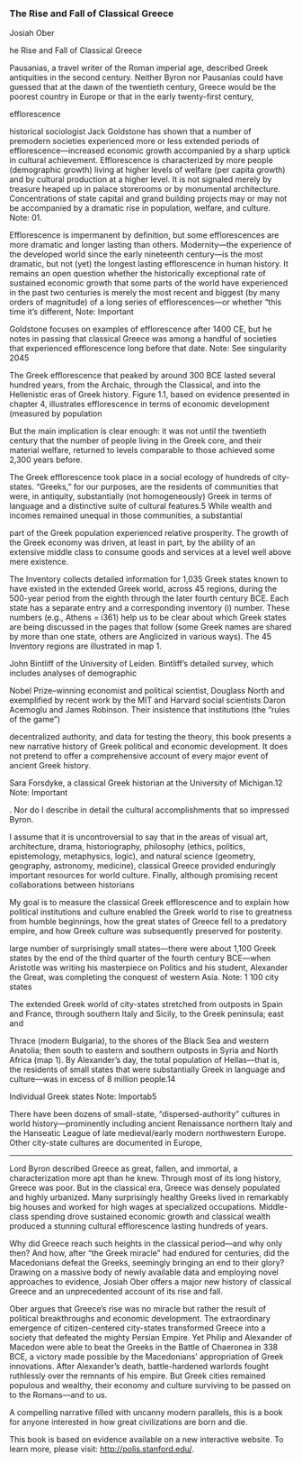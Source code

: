### The Rise and Fall of Classical Greece
Josiah Ober

he Rise and Fall of Classical Greece

Pausanias, a travel writer of the Roman imperial age, described Greek antiquities in the second century. Neither Byron nor Pausanias could have guessed that at the dawn of the twentieth century, Greece would be the poorest country in Europe or that in the early twenty-first century,

efflorescence

historical sociologist Jack Goldstone has shown that a number of premodern societies experienced more or less extended periods of efflorescence—increased economic growth accompanied by a sharp uptick in cultural achievement. Efflorescence is characterized by more people (demographic growth) living at higher levels of welfare (per capita growth) and by cultural production at a higher level. It is not signaled merely by treasure heaped up in palace storerooms or by monumental architecture. Concentrations of state capital and grand building projects may or may not be accompanied by a dramatic rise in population, welfare, and culture.
Note: 01.

Efflorescence is impermanent by definition, but some efflorescences are more dramatic and longer lasting than others. Modernity—the experience of the developed world since the early nineteenth century—is the most dramatic, but not (yet) the longest lasting efflorescence in human history. It remains an open question whether the historically exceptional rate of sustained economic growth that some parts of the world have experienced in the past two centuries is merely the most recent and biggest (by many orders of magnitude) of a long series of efflorescences—or whether “this time it’s different,
Note: Important

Goldstone focuses on examples of efflorescence after 1400 CE, but he notes in passing that classical Greece was among a handful of societies that experienced efflorescence long before that date.
Note: See singularity 2045

The Greek efflorescence that peaked by around 300 BCE lasted several hundred years, from the Archaic, through the Classical, and into the Hellenistic eras of Greek history. Figure 1.1, based on evidence presented in chapter 4, illustrates efflorescence in terms of economic development (measured by population

But the main implication is clear enough: it was not until the twentieth century that the number of people living in the Greek core, and their material welfare, returned to levels comparable to those achieved some 2,300 years before.

The Greek efflorescence took place in a social ecology of hundreds of city-states. “Greeks,” for our purposes, are the residents of communities that were, in antiquity, substantially (not homogeneously) Greek in terms of language and a distinctive suite of cultural features.5 While wealth and incomes remained unequal in those communities, a substantial

part of the Greek population experienced relative prosperity. The growth of the Greek economy was driven, at least in part, by the ability of an extensive middle class to consume goods and services at a level well above mere existence.

The Inventory collects detailed information for 1,035 Greek states known to have existed in the extended Greek world, across 45 regions, during the 500-year period from the eighth through the later fourth century BCE. Each state has a separate entry and a corresponding inventory (i) number. These numbers (e.g., Athens = i361) help us to be clear about which Greek states are being discussed in the pages that follow (some Greek names are shared by more than one state, others are Anglicized in various ways). The 45 Inventory regions are illustrated in map 1.

John Bintliff of the University of Leiden. Bintliff’s detailed survey, which includes analyses of demographic

Nobel Prize–winning economist and political scientist, Douglass North and exemplified by recent work by the MIT and Harvard social scientists Daron Acemoglu and James Robinson. Their insistence that institutions (the “rules of the game”)

decentralized authority, and data for testing the theory, this book presents a new narrative history of Greek political and economic development. It does not pretend to offer a comprehensive account of every major event of ancient Greek history.

Sara Forsdyke, a classical Greek historian at the University of Michigan.12
Note: Important

. Nor do I describe in detail the cultural accomplishments that so impressed Byron.

I assume that it is uncontroversial to say that in the areas of visual art, architecture, drama, historiography, philosophy (ethics, politics, epistemology, metaphysics, logic), and natural science (geometry, geography, astronomy, medicine), classical Greece provided enduringly important resources for world culture. Finally, although promising recent collaborations between historians

My goal is to measure the classical Greek efflorescence and to explain how political institutions and culture enabled the Greek world to rise to greatness from humble beginnings, how the great states of Greece fell to a predatory empire, and how Greek culture was subsequently preserved for posterity.


large number of surprisingly small states—there were about 1,100 Greek states by the end of the third quarter of the fourth century BCE—when Aristotle was writing his masterpiece on Politics and his student, Alexander the Great, was completing the conquest of western Asia. 
Note: 1 100   city states

The extended Greek world of city-states stretched from outposts in Spain and France, through southern Italy and Sicily, to the Greek peninsula; east and 

Thrace (modern Bulgaria), to the shores of the Black Sea and western Anatolia; then south to eastern and southern outposts in Syria and North Africa (map 1). By Alexander’s day, the total population of Hellas—that is, the residents of small states that were substantially Greek in language and culture—was in excess of 8 million people.14

   Individual Greek states
Note: Importab5

There have been dozens of small-state, “dispersed-authority” cultures in world history—prominently including ancient Renaissance northern Italy and the Hanseatic League of late medieval/early modern northwestern Europe. Other city-state cultures are documented in Europe, 

--------------------------------------
Lord Byron described Greece as great, fallen, and immortal, a characterization more apt than he knew. Through most of its long history, Greece was poor. But in the classical era, Greece was densely populated and highly urbanized. Many surprisingly healthy Greeks lived in remarkably big houses and worked for high wages at specialized occupations. Middle-class spending drove sustained economic growth and classical wealth produced a stunning cultural efflorescence lasting hundreds of years.

Why did Greece reach such heights in the classical period—and why only then? And how, after “the Greek miracle” had endured for centuries, did the Macedonians defeat the Greeks, seemingly bringing an end to their glory? Drawing on a massive body of newly available data and employing novel approaches to evidence, Josiah Ober offers a major new history of classical Greece and an unprecedented account of its rise and fall.

Ober argues that Greece’s rise was no miracle but rather the result of political breakthroughs and economic development. The extraordinary emergence of citizen-centered city-states transformed Greece into a society that defeated the mighty Persian Empire. Yet Philip and Alexander of Macedon were able to beat the Greeks in the Battle of Chaeronea in 338 BCE, a victory made possible by the Macedonians’ appropriation of Greek innovations. After Alexander’s death, battle-hardened warlords fought ruthlessly over the remnants of his empire. But Greek cities remained populous and wealthy, their economy and culture surviving to be passed on to the Romans—and to us.

A compelling narrative filled with uncanny modern parallels, this is a book for anyone interested in how great civilizations are born and die.

This book is based on evidence available on a new interactive website. To learn more, please visit: http://polis.stanford.edu/.

